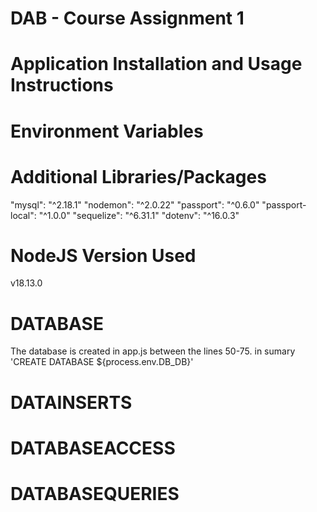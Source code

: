 # DAB - Course Assignment 1
# Application Installation and Usage Instructions


# Environment Variables


# Additional Libraries/Packages
"mysql": "^2.18.1"
"nodemon": "^2.0.22"
"passport": "^0.6.0"
"passport-local": "^1.0.0"
"sequelize": "^6.31.1"
"dotenv": "^16.0.3"

# NodeJS Version Used
v18.13.0

# DATABASE
The database is created in app.js between the lines 50-75.
in sumary 'CREATE DATABASE ${process.env.DB_DB}'

# DATAINSERTS


# DATABASEACCESS


# DATABASEQUERIES